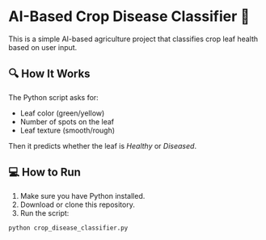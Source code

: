 # AI-Based Crop Disease Classifier 🌿

This is a simple AI-based agriculture project that classifies crop leaf health based on user input.

## 🔍 How It Works

The Python script asks for:
- Leaf color (green/yellow)
- Number of spots on the leaf
- Leaf texture (smooth/rough)

Then it predicts whether the leaf is *Healthy* or *Diseased*.

## 💻 How to Run

1. Make sure you have Python installed.
2. Download or clone this repository.
3. Run the script:

```bash
python crop_disease_classifier.py
